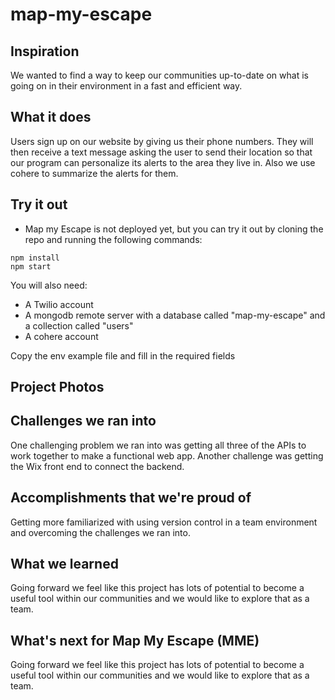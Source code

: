 # map-my-escape

## Inspiration

We wanted to find a way to keep our communities up-to-date on what is going on in their environment in a fast and efficient way.

## What it does

Users sign up on our website by giving us their phone numbers. They will then receive a text message asking the user to send their location so that our program can personalize its alerts to the area they live in. Also we use cohere to summarize the alerts for them.

## Try it out

- Map my Escape is not deployed yet, but you can try it out by cloning the repo and running the following commands:

```
npm install
npm start
```

You will also need: 
- A Twilio account
- A mongodb remote server with a database called "map-my-escape" and a collection called "users"
- A cohere account

Copy the env example file and fill in the required fields

## Project Photos


## Challenges we ran into

One challenging problem we ran into was getting all three of the APIs to work together to make a functional web app. Another challenge was getting the Wix front end to connect the backend. 

## Accomplishments that we're proud of

Getting more familiarized with using version control in a team environment and overcoming the challenges we ran into.

## What we learned

Going forward we feel like this project has lots of potential to become a useful tool within our communities and we would like to explore that as a team.

## What's next for Map My Escape (MME)

Going forward we feel like this project has lots of potential to become a useful tool within our communities and we would like to explore that as a team.
